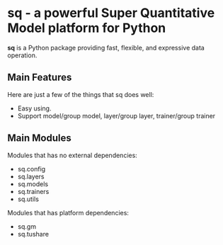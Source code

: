 sq - a powerful Super Quantitative Model platform for Python
=====================================================================

**sq** is a Python package providing fast, flexible, and expressive data
operation. 

Main Features
-------------
Here are just a few of the things that sq does well:

  - Easy using.
  - Support model/group model, layer/group layer, trainer/group trainer
  
  
Main Modules
-------------
Modules that has no external dependencies:
- sq.config
- sq.layers
- sq.models
- sq.trainers
- sq.utils

Modules that has platform dependencies:
- sq.gm
- sq.tushare
